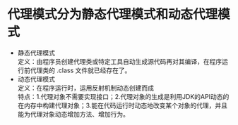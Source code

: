 # 代理模式分为静态代理模式和动态代理模式

- 静态代理模式  
  定义：由程序员创建代理类或特定工具自动生成源代码再对其编译，在程序运行前代理类的 .class 文件就已经存在了。  
- 动态代理模式  
  定义：在程序运行时，运用反射机制动态创建而成  
  特点：1.代理对象不需要实现接口；2.代理对象的生成是利用JDK的API动态的在内存中构建代理对象；3.能在代码运行时动态地改变某个对象的代理，并且能为代理对象动态增加方法、增加行为。
  